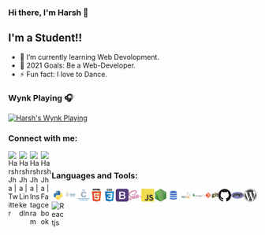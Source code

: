 ### Hi there, I'm  Harsh 👋


## I'm a Student!!
- 🌱 I’m currently learning Web Devolopment.
- 🥅 2021 Goals: Be a Web-Developer.
- ⚡ Fun fact: I love to Dance.
### Wynk Playing 🎧
[<img src="https://codetea.com/content/images/2018/03/Music-player.gif" alt="Harsh's Wynk Playing" height="100" width="200" />](https://wynk.in/u/crssCdyAY)

### Connect with me:
[<img align="left" alt="Harsh Jha | Twitter" width="22px" src="https://cdn.jsdelivr.net/npm/simple-icons@v3/icons/twitter.svg" />](https://twitter.com/nationalist9839)
[<img align="left" alt="Harsh Jha | LinkedIn" width="22px" src="https://cdn.jsdelivr.net/npm/simple-icons@v3/icons/linkedin.svg" />](https://www.linkedin.com/in/harsh-jha-154013157/)
[<img align="left" alt="Harsh Jha | Instagram" width="22px" src="https://cdn.jsdelivr.net/npm/simple-icons@v3/icons/instagram.svg" />](https://www.instagram.com/_harsh_jha_/)
[<img align="left" alt="Harsh Jha | Facebook" width="22px" src="https://cdn.jsdelivr.net/npm/simple-icons@v3/icons/facebook.svg" />](https://www.fb.com/harshjhasd/)
</br>

### Languages and Tools:
<img align="left" alt="Python" width="26px" src="https://raw.githubusercontent.com/github/explore/80688e429a7d4ef2fca1e82350fe8e3517d3494d/topics/python/python.png" />
<img align="left" alt="Java" width="26px" src="https://raw.githubusercontent.com/github/explore/80688e429a7d4ef2fca1e82350fe8e3517d3494d/topics/java/java.png" />
<img align="left" alt="C-Language" width="26px" src="https://raw.githubusercontent.com/github/explore/80688e429a7d4ef2fca1e82350fe8e3517d3494d/topics/c/c.png" />
<img align="left" alt="HTML5" width="26px" src="https://raw.githubusercontent.com/github/explore/80688e429a7d4ef2fca1e82350fe8e3517d3494d/topics/html/html.png" />
<img align="left" alt="CSS3" width="26px" src="https://raw.githubusercontent.com/github/explore/80688e429a7d4ef2fca1e82350fe8e3517d3494d/topics/css/css.png" />
<img align="left" alt="Bootstrap" width="26px" src="https://raw.githubusercontent.com/github/explore/78df643247d429f6cc873026c0622819ad797942/topics/bootstrap/bootstrap.png" />
<img align="left" alt="Sass" width="26px" src="https://raw.githubusercontent.com/github/explore/80688e429a7d4ef2fca1e82350fe8e3517d3494d/topics/sass/sass.png" />
<img align="left" alt="JavaS" width="26px" src="https://raw.githubusercontent.com/github/explore/80688e429a7d4ef2fca1e82350fe8e3517d3494d/topics/javascript/javascript.png" />
<img align="left" alt="Node.js" width="26px" src="https://raw.githubusercontent.com/github/explore/80688e429a7d4ef2fca1e82350fe8e3517d3494d/topics/nodejs/nodejs.png" />
<img align="left" alt="SQL" width="26px" src="https://raw.githubusercontent.com/github/explore/80688e429a7d4ef2fca1e82350fe8e3517d3494d/topics/sql/sql.png" />
<img align="left" alt="MySQL" width="26px" src="https://raw.githubusercontent.com/github/explore/80688e429a7d4ef2fca1e82350fe8e3517d3494d/topics/mysql/mysql.png" />
<img align="left" alt="MongoDB" width="26px" src="https://raw.githubusercontent.com/github/explore/80688e429a7d4ef2fca1e82350fe8e3517d3494d/topics/mongodb/mongodb.png" />
<img align="left" alt="Git" width="26px" src="https://raw.githubusercontent.com/github/explore/80688e429a7d4ef2fca1e82350fe8e3517d3494d/topics/git/git.png" />
<img align="left" alt="GitHub" width="26px" src="https://raw.githubusercontent.com/github/explore/78df643247d429f6cc873026c0622819ad797942/topics/github/github.png" />
<img align="left" alt="Php" width="26px" src="https://raw.githubusercontent.com/github/explore/78df643247d429f6cc873026c0622819ad797942/topics/php/php.png" />
<img align="left" alt="Wordpress" width="26px" src="https://raw.githubusercontent.com/github/explore/78df643247d429f6cc873026c0622819ad797942/topics/wordpress/wordpress.png" />
<img align="left" alt="Reactjs" width="26px" src="https://raw.githubusercontent.com/github/explore/78df643247d429f6cc873026c0622819ad797942/topics/react-js/react-js.png" />




